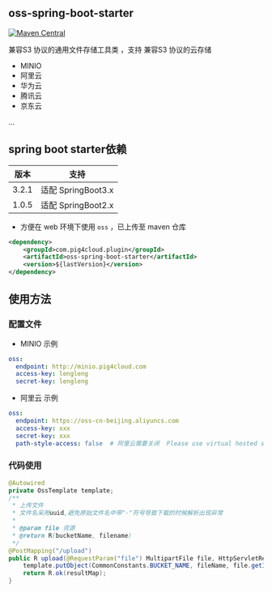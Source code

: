## oss-spring-boot-starter

[![Maven Central](https://img.shields.io/maven-central/v/com.pig4cloud.plugin/oss-spring-boot-starter.svg)](https://search.maven.org/artifact/com.pig4cloud.plugin/oss-spring-boot-starter)

兼容S3 协议的通用文件存储工具类 ，支持 兼容S3 协议的云存储 

- MINIO
- 阿里云
- 华为云
- 腾讯云
- 京东云

...

## spring boot starter依赖


| 版本    | 支持 |
|-------|--|
| 3.2.1 | 适配 SpringBoot3.x |
| 1.0.5 | 适配 SpringBoot2.x |

- 方便在 web 环境下使用 `oss` ，已上传至 maven 仓库
```xml
<dependency>
    <groupId>com.pig4cloud.plugin</groupId>
    <artifactId>oss-spring-boot-starter</artifactId>
    <version>${lastVersion}</version>
</dependency>
```

## 使用方法

### 配置文件

- MINIO 示例

```yaml
oss:
  endpoint: http://minio.pig4cloud.com
  access-key: lengleng
  secret-key: lengleng
```

- 阿里云 示例

```yaml
oss:
  endpoint: https://oss-cn-beijing.aliyuncs.com
  access-key: xxx
  secret-key: xxx
  path-style-access: false  # 阿里云需要关闭  Please use virtual hosted style to access
```

### 代码使用

```java
@Autowired
private OssTemplate template;
/**
 * 上传文件
 * 文件名采用uuid,避免原始文件名中带"-"符号导致下载的时候解析出现异常
 *
 * @param file 资源
 * @return R(bucketName, filename)
 */
@PostMapping("/upload")
public R upload(@RequestParam("file") MultipartFile file, HttpServletRequest request) {
	template.putObject(CommonConstants.BUCKET_NAME, fileName, file.getInputStream());
	return R.ok(resultMap);
}
```
